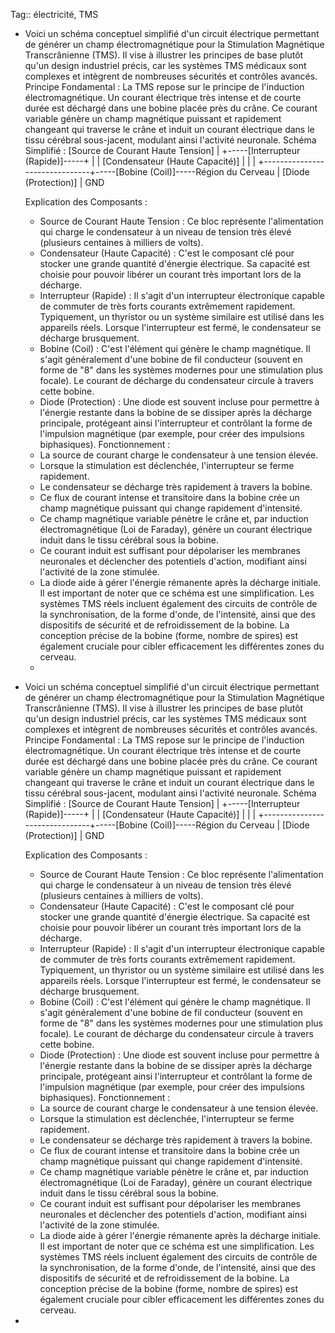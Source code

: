 Tag:: électricité, TMS

- Voici un schéma conceptuel simplifié d'un circuit électrique permettant de générer un champ électromagnétique pour la Stimulation Magnétique Transcrânienne (TMS). Il vise à illustrer les principes de base plutôt qu'un design industriel précis, car les systèmes TMS médicaux sont complexes et intègrent de nombreuses sécurités et contrôles avancés.
  Principe Fondamental :
  La TMS repose sur le principe de l'induction électromagnétique. Un courant électrique très intense et de courte durée est déchargé dans une bobine placée près du crâne. Ce courant variable génère un champ magnétique puissant et rapidement changeant qui traverse le crâne et induit un courant électrique dans le tissu cérébral sous-jacent, modulant ainsi l'activité neuronale.
  Schéma Simplifié :
  [Source de Courant Haute Tension]
         |
         +-----[Interrupteur (Rapide)]-----+
         |                               |
       [Condensateur (Haute Capacité)]   |
         |                               |
         +-------------------------------+-----[Bobine (Coil)]-----Région du Cerveau
                                         |
                                       [Diode (Protection)]
                                         |
                                        GND
  
  Explication des Composants :
   * Source de Courant Haute Tension : Ce bloc représente l'alimentation qui charge le condensateur à un niveau de tension très élevé (plusieurs centaines à milliers de volts).
   * Condensateur (Haute Capacité) : C'est le composant clé pour stocker une grande quantité d'énergie électrique. Sa capacité est choisie pour pouvoir libérer un courant très important lors de la décharge.
   * Interrupteur (Rapide) : Il s'agit d'un interrupteur électronique capable de commuter de très forts courants extrêmement rapidement. Typiquement, un thyristor ou un système similaire est utilisé dans les appareils réels. Lorsque l'interrupteur est fermé, le condensateur se décharge brusquement.
   * Bobine (Coil) : C'est l'élément qui génère le champ magnétique. Il s'agit généralement d'une bobine de fil conducteur (souvent en forme de "8" dans les systèmes modernes pour une stimulation plus focale). Le courant de décharge du condensateur circule à travers cette bobine.
   * Diode (Protection) : Une diode est souvent incluse pour permettre à l'énergie restante dans la bobine de se dissiper après la décharge principale, protégeant ainsi l'interrupteur et contrôlant la forme de l'impulsion magnétique (par exemple, pour créer des impulsions biphasiques).
  Fonctionnement :
   * La source de courant charge le condensateur à une tension élevée.
   * Lorsque la stimulation est déclenchée, l'interrupteur se ferme rapidement.
   * Le condensateur se décharge très rapidement à travers la bobine.
   * Ce flux de courant intense et transitoire dans la bobine crée un champ magnétique puissant qui change rapidement d'intensité.
   * Ce champ magnétique variable pénètre le crâne et, par induction électromagnétique (Loi de Faraday), génère un courant électrique induit dans le tissu cérébral sous la bobine.
   * Ce courant induit est suffisant pour dépolariser les membranes neuronales et déclencher des potentiels d'action, modifiant ainsi l'activité de la zone stimulée.
   * La diode aide à gérer l'énergie rémanente après la décharge initiale.
  Il est important de noter que ce schéma est une simplification. Les systèmes TMS réels incluent également des circuits de contrôle de la synchronisation, de la forme d'onde, de l'intensité, ainsi que des dispositifs de sécurité et de refroidissement de la bobine. La conception précise de la bobine (forme, nombre de spires) est également cruciale pour cibler efficacement les différentes zones du cerveau.
	-
- Voici un schéma conceptuel simplifié d'un circuit électrique permettant de générer un champ électromagnétique pour la Stimulation Magnétique Transcrânienne (TMS). Il vise à illustrer les principes de base plutôt qu'un design industriel précis, car les systèmes TMS médicaux sont complexes et intègrent de nombreuses sécurités et contrôles avancés.
  Principe Fondamental :
  La TMS repose sur le principe de l'induction électromagnétique. Un courant électrique très intense et de courte durée est déchargé dans une bobine placée près du crâne. Ce courant variable génère un champ magnétique puissant et rapidement changeant qui traverse le crâne et induit un courant électrique dans le tissu cérébral sous-jacent, modulant ainsi l'activité neuronale.
  Schéma Simplifié :
  [Source de Courant Haute Tension]
         |
         +-----[Interrupteur (Rapide)]-----+
         |                               |
       [Condensateur (Haute Capacité)]   |
         |                               |
         +-------------------------------+-----[Bobine (Coil)]-----Région du Cerveau
                                         |
                                       [Diode (Protection)]
                                         |
                                        GND
  
  Explication des Composants :
   * Source de Courant Haute Tension : Ce bloc représente l'alimentation qui charge le condensateur à un niveau de tension très élevé (plusieurs centaines à milliers de volts).
   * Condensateur (Haute Capacité) : C'est le composant clé pour stocker une grande quantité d'énergie électrique. Sa capacité est choisie pour pouvoir libérer un courant très important lors de la décharge.
   * Interrupteur (Rapide) : Il s'agit d'un interrupteur électronique capable de commuter de très forts courants extrêmement rapidement. Typiquement, un thyristor ou un système similaire est utilisé dans les appareils réels. Lorsque l'interrupteur est fermé, le condensateur se décharge brusquement.
   * Bobine (Coil) : C'est l'élément qui génère le champ magnétique. Il s'agit généralement d'une bobine de fil conducteur (souvent en forme de "8" dans les systèmes modernes pour une stimulation plus focale). Le courant de décharge du condensateur circule à travers cette bobine.
   * Diode (Protection) : Une diode est souvent incluse pour permettre à l'énergie restante dans la bobine de se dissiper après la décharge principale, protégeant ainsi l'interrupteur et contrôlant la forme de l'impulsion magnétique (par exemple, pour créer des impulsions biphasiques).
  Fonctionnement :
   * La source de courant charge le condensateur à une tension élevée.
   * Lorsque la stimulation est déclenchée, l'interrupteur se ferme rapidement.
   * Le condensateur se décharge très rapidement à travers la bobine.
   * Ce flux de courant intense et transitoire dans la bobine crée un champ magnétique puissant qui change rapidement d'intensité.
   * Ce champ magnétique variable pénètre le crâne et, par induction électromagnétique (Loi de Faraday), génère un courant électrique induit dans le tissu cérébral sous la bobine.
   * Ce courant induit est suffisant pour dépolariser les membranes neuronales et déclencher des potentiels d'action, modifiant ainsi l'activité de la zone stimulée.
   * La diode aide à gérer l'énergie rémanente après la décharge initiale.
  Il est important de noter que ce schéma est une simplification. Les systèmes TMS réels incluent également des circuits de contrôle de la synchronisation, de la forme d'onde, de l'intensité, ainsi que des dispositifs de sécurité et de refroidissement de la bobine. La conception précise de la bobine (forme, nombre de spires) est également cruciale pour cibler efficacement les différentes zones du cerveau.
-